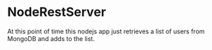 # NodeRestServer

At this point of time this nodejs app just retrieves a list of users from MongoDB and adds to the list. 
